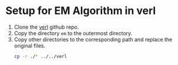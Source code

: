 # Setup for EM Algorithm in verl
1. Clone the [verl](https://github.com/volcengine/verl) github repo.
2. Copy the directory `em` to the outermost directory.
3. Copy other directories to the corresponding path and replace the original files.
   ```bash
   cp -r ./* ../../verl
   ```